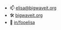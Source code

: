 - 📫 [elisa@bigwaveit.org](elisa@bigwaveit.org)
- 🛠️ [bigwaveit.org](https://bigwaveit.org/)
- 🏢 [in/fooelisa](https://www.linkedin.com/in/fooelisa/)

<!--
**fooelisa/fooelisa** is a ✨ _special_ ✨ repository because its `README.md` (this file) appears on your GitHub profile.

Here are some ideas to get you started:

- 🔭 I’m currently working on ...
- 🌱 I’m currently learning ...
- 👯 I’m looking to collaborate on ...
- 🤔 I’m looking for help with ...
- 💬 Ask me about ...
- 📫 How to reach me: ...
- 😄 Pronouns: ...
- ⚡ Fun fact: ...
-->
